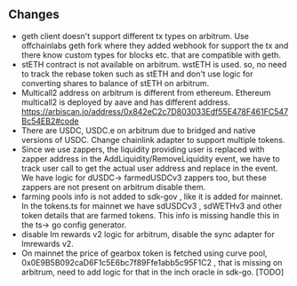 ## Changes
- geth client doesn't support different tx types on arbitrum. Use offchainlabs geth fork where they added webhook for support the tx and there know custom types for blocks etc. that are compatible with geth.
- stETH contract is not available on arbitrum. wstETH is used. so, no need to track the rebase token such as stETH and don't use logic for converting shares to balance of stETH on arbitrum.
- Multicall2 address on arbitrum is different from ethereum. Ethereum multicall2 is deployed by aave and has different address. https://arbiscan.io/address/0x842eC2c7D803033Edf55E478F461FC547Bc54EB2#code
- There are USDC, USDC.e on arbitrum due to bridged and native versions of USDC. Change chainlink adapter to support multiple tokens.
- Since we use zappers, the liquidity providing user is replaced with zapper address in the AddLiquidity/RemoveLiquidity  event, we have to track user call to get the actual user address and replace in the event. We have logic for dUSDC-> farmedUSDCv3 zappers too, but these zappers are not present on arbitrum disable them.
- farming pools info is not added to sdk-gov , like it is added for mainnet. In the tokens.ts for mainnet we have sdUSDCv3 , sdWETHv3 and other token details that are farmed tokens. This info is missing handle this in the ts-> go config generator. 
- disable lm rewards v2 logic for arbitrum, disable the sync adapter for lmrewards v2.
- On mainnet the price of gearbox token is fetched using curve pool, 0x0E9B5B092caD6F1c5E6bc7f89Ffe1abb5c95F1C2 , that is missing on arbitrum, need to add logic for that in the inch oracle in sdk-go. [TODO]